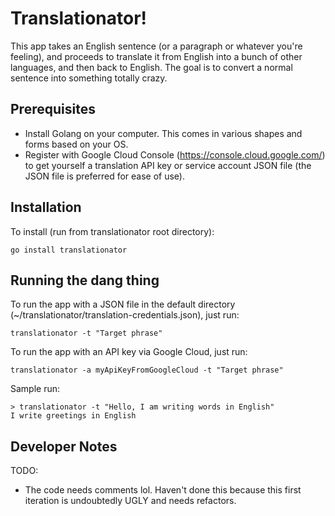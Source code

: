 # Translationator!

This app takes an English sentence (or a paragraph or whatever you're feeling), and proceeds to translate it from 
English into a bunch of other languages, and then back to English.  The goal is to convert a normal sentence into 
something totally crazy.  

## Prerequisites
- Install Golang on your computer.  This comes in various shapes and forms based on your OS.
- Register with Google Cloud Console (https://console.cloud.google.com/) to get yourself a translation API key or 
  service account JSON file (the JSON file is preferred for ease of use).

## Installation
To install (run from translationator root directory):

```shell
go install translationator
```

## Running the dang thing

To run the app with a JSON file in the default directory (~/translationator/translation-credentials.json), just run:
```shell
translationator -t "Target phrase"
```

To run the app with an API key via Google Cloud, just run:
```shell
translationator -a myApiKeyFromGoogleCloud -t "Target phrase"
```

Sample run:
```shell
> translationator -t "Hello, I am writing words in English"
I write greetings in English
```

## Developer Notes

TODO:
- The code needs comments lol.  Haven't done this because this first iteration is undoubtedly UGLY and needs refactors.
